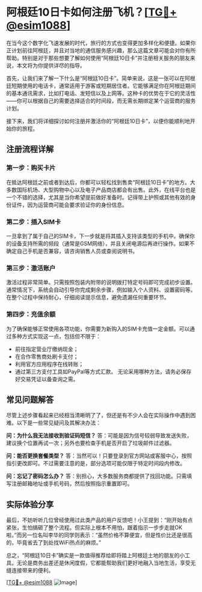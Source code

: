 # 阿根廷10日卡如何注册飞机？[[TG💪+ @esim1088](https://t.me/s/esim1088)]

在当今这个数字化飞速发展的时代，旅行的方式也变得更加多样化和便捷。如果你正计划前往阿根廷，并且对当地的通信服务感兴趣，那么这篇文章可能会对你有所帮助。特别是对于那些想要了解如何使用“阿根廷10日卡”并注册相关服务的朋友来说，本文将为你提供详尽的指导。

首先，让我们来了解一下什么是“阿根廷10日卡”。简单来说，这是一张可以在阿根廷短期使用的电话卡，通常适用于游客或短期居住者。它能够满足你在阿根廷期间的基本通讯需求，比如打电话、发短信以及上网等。这种卡的优势在于它的灵活性——你可以根据自己的需要选择适合的时间段，而无需长期绑定某个运营商的服务计划。

接下来，我们将详细探讨如何注册并激活你的“阿根廷10日卡”，以便你能顺利地开始你的旅程。

## 注册流程详解

### 第一步：购买卡片
在抵达阿根廷之前或者到达后，你都可以轻松找到售卖“阿根廷10日卡”的地方。大多数国际机场、大型购物中心以及电子产品商店都会有出售。此外，在线平台也是一个不错的选择，尤其是当你希望提前做好准备时。记得带上护照或其他有效的身份证件，因为运营商可能会要求验证你的身份信息。

### 第二步：插入SIM卡
一旦拿到了属于自己的SIM卡，下一步就是将其插入支持该类型的手机中。确保你的设备支持所需的频段（通常是GSM网络），并且关闭电源后再进行操作。如果不确定自己手机是否兼容，请咨询销售人员或查阅说明书。

### 第三步：激活账户
激活过程非常简单。只需按照包装内附带的说明拨打特定号码即可完成初步设置。通常情况下，系统会自动引导你完成剩余步骤，例如输入个人资料、设置密码等。在整个过程中保持耐心，仔细阅读提示信息，避免遗漏任何重要环节。

### 第四步：充值余额
为了确保能够正常使用各项功能，你需要为新购入的SIM卡充值一定金额。可以通过多种方式实现这一点，包括但不限于：
- 前往指定营业厅缴纳现金；
- 在合作零售商处刷卡支付；
- 利用官方应用程序在线转账；
- 通过第三方支付工具如PayPal等方式汇款。
无论采用哪种方法，请务必保存好交易凭证以备查询之需。

## 常见问题解答

尽管上述步骤看起来已经相当清晰明了了，但还是有不少人会在实际操作中遇到困难。以下是一些常见疑问及其解决办法：

**问：为什么我无法接收到验证码短信？**
答：可能是因为信号较弱导致发送失败，建议换个位置再试一次；另外也要检查手机是否开启了垃圾邮件过滤器。

**问：能否更换套餐类型？**
答：当然可以！只要登录到官方网站或客服中心，按照指引更改即可。不过需要注意的是，部分选项可能仅限于特定时间段内修改。

**问：忘记了密码怎么办？**
答：别担心，大多数服务商都提供了找回功能。只需填写注册邮箱地址或手机号码，然后按照指示重置即可。

## 实际体验分享

最后，不妨听听几位曾经使用过此类产品的用户反馈吧！小王提到：“刚开始有点紧张，生怕搞砸了整个流程。但实际上根本不用怕，跟着指示一步步走就OK啦。”而另一位名叫李华的同学则表示：“虽然价格不算便宜，但是性价比还是很高的，毕竟省去了到处找WiFi热点的麻烦。”

总之，“阿根廷10日卡”确实是一款值得推荐给即将踏上阿根廷土地的朋友的小工具。无论是商务出差还是休闲度假，它都能帮助我们更好地融入当地生活，享受无缝连接带来的便利。

[[TG💪+ @esim1088](https://t.me/s/esim1088) ![Image](https://i.postimg.cc/4NQfJmqS/Snipaste-2025-05-13-00-14-12.png)]